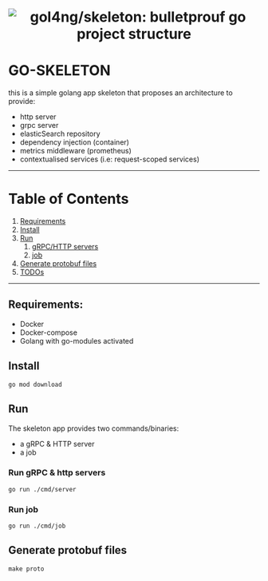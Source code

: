 <h1 align="center"><img src="https://i.ibb.co/NZqppQ0/skeleton2.png" alt="gol4ng/skeleton: bulletprouf go project structure" title="Bulletprouf go project structure"></h1>

# GO-SKELETON

this is a simple golang app skeleton that proposes an architecture to provide: 
- http server
- grpc server
- elasticSearch repository
- dependency injection (container)
- metrics middleware (prometheus)
- contextualised services (i.e: request-scoped services)

---
# Table of Contents
1. [Requirements](#requirements)
2. [Install](#install)
3. [Run](#run)
    1. [gRPC/HTTP servers](#run-grpc--http-servers)
    2. [job](#run-job)
4. [Generate protobuf files](#generate-protobuf-files)
5. [TODOs](TODO.md)
---

## Requirements:

- Docker
- Docker-compose
- Golang with go-modules activated

## Install
```
go mod download
```

## Run
The skeleton app provides two commands/binaries: 
- a gRPC & HTTP server
- a job

### Run gRPC & http servers
```
go run ./cmd/server
```

### Run job
```
go run ./cmd/job
```

## Generate protobuf files
``` 
make proto
```
